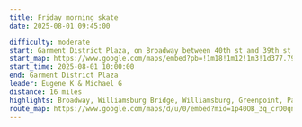 ```yaml
---
title: Friday morning skate
date: 2025-08-01 09:45:00

difficulty: moderate
start: Garment District Plaza, on Broadway between 40th st and 39th st
start_map: https://www.google.com/maps/embed?pb=!1m18!1m12!1m3!1d377.79528089955994!2d-73.98698868515856!3d40.75405671194928!2m3!1f0!2f0!3f0!3m2!1i1024!2i768!4f13.1!3m3!1m2!1s0x89c25908164549ab%3A0xbae101be1d87d547!2sGarment%20District%20Plaza!5e0!3m2!1sen!2sus!4v1752179315895!5m2!1sen!2sus
start_time: 2025-08-01 10:00:00
end: Garment District Plaza
leader: Eugene K & Michael G
distance: 16 miles
highlights: Broadway, Williamsburg Bridge, Williamsburg, Greenpoint, Park Ave, Grand Central
route_map: https://www.google.com/maps/d/u/0/embed?mid=1p40OB_3q_crD0qnusgROVraZwuXZ9Kc&ehbc=2E312F&noprof=1
---
```

